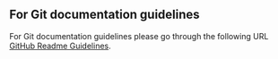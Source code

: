 
## For Git documentation guidelines 
For Git documentation guidelines please go through the following URL [GitHub Readme Guidelines](https://help.github.com/articles/basic-writing-and-formatting-syntax/).
